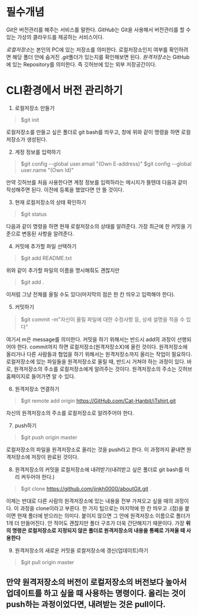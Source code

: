 # 필수개념
 *Git*은 버전관리를 해주는 서비스를 말한다.
 *GitHub*는 Git을 사용해서 버전관리를 할 수 있는 가상의 클라우드를 제공하는 서비스이다.
 
 *로컬저장소*는 본인의 PC에 있는 저장소를 의미한다. 로컬저장소인지 여부를 확인하려면 해당 폴더 안에 숨겨진 *.git*폴더가 있는지를 확인해보면 된다.
 *원격저장소*는 GitHub에 있는 Repository를 의미한다. 즉 깃허브에 있는 외부 저장공간이다.
# CLI환경에서 버전 관리하기
1. 로컬저장소 만들기
> $git init

 로컬저장소를 만들고 싶은 폴더로 git bash를 띄우고, 창에 위와 같이 명령을 하면 로컬저장소가 생성된다.

2. 계정 정보를 입력하기
> $git config --global user.email "(Own E-address)"
> $git config --global user.name "(Own Id)"

 만약 깃허브를 처음 사용한다면 계정 정보를 입력하라는 메시지가 뜰텐데 다음과 같이 작성해주면 된다. 이전에 등록을 했었다면 안 뜰 것이다.

3. 현재 로컬저장소의 상태 확인하기
> $git status

 다음과 같이 명령을 하면 현재 로컬저장소의 상태를 알려준다. 가장 최근에 한 커밋을 기준으로 변동된 사항을 알려준다.

4. 커밋에 추가할 파일 선택하기
> $git add README.txt

 위와 같이 추가할 파일의 이름을 명시해줘도 괜찮지만
> $git add .

 이처럼 그냥 전체를 올릴 수도 있다(마지막의 점은 한 칸 띄우고 입력해야 한다).

5. 커밋하기
> $git commit -m"자신이 올릴 파일에 대한 수정사항 등, 상세 설명을 적을 수 있다"

 여기서 m은 message를 의미한다. 커밋을 하기 위해서는 반드시 add의 과정이 선행되어야 한다.
 commit까지 하면 로컬저장소(원격저장소X)에 올린 것이다. 원격저장소에 올리거나 다른 사람들과 협업을 하기 위해서는 원격저장소까지 올리는 작업이 필요하다.
 로컬저장소에 있는 파일들을 원격저장소로 올릴 때, 반드시 거쳐야 하는 과정이 있다.
 바로, 원격저장소의 주소를 로컬저장소에게 알려주는 것이다. 원격저장소의 주소는 깃허브 홈페이지로 들어가면 알 수 있다.

6. 원격저장소 연결하기
> $git remote add origin https://GitHub.com/Cat-Hanbit/iTshirt.git

 자신의 원격저장소의 주소를 로컬저장소로 알려주어야 한다.

7. push하기
> $git push origin master

 로컬저장소의 파일을 원격저장소로 올리는 것을 push라고 한다. 이 과정까지 끝내면 원격저장소에 저장이 완료된 것이다.

8. 원격저장소의 커밋을 로컬저장소에 내려받기(내려받고 싶은 폴더로 git bash를 미리 켜두어야 한다.)
> $git clone https://github.com/jinkh0000/aboutGit.git .

 이제는 반대로 다른 사람의 원격저장소에 있는 내용을 전부 가져오고 싶을 때의 과정이다. 이 과정을 clone이라고 부른다.
 한 가지 팁으로는 마지막에 한 칸 띄우고 .(점)을 붙이면 현재 폴더에 받으라는 의미다. 붙이지 않으면 그 안에 원격저장소 이름으로 폴더가 1개 더 만들어진다.
 안 적어도 괜찮지만 폴더 구조가 더욱 간단해지기 때문이다. 가장
 **위의 명령은 로컬저장소로 지정되지 않은 폴더로 원격저장소의 내용을 통째로 가져올 때 사용한다**

9. 원격저장소의 새로운 커밋을 로컬저장소에 갱신(업데이트)하기
> $git pull origin master

 만약 원격저장소의 버전이 로컬저장소의 버전보다 높아서 업데이트를 하고 싶을 때 사용하는 명령이다.
 올리는 것이 push하는 과정이었다면, 내려받는 것은 pull이다.
 --


